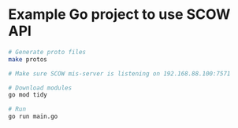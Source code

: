 # Example Go project to use SCOW API

```bash
# Generate proto files
make protos

# Make sure SCOW mis-server is listening on 192.168.88.100:7571

# Download modules
go mod tidy

# Run
go run main.go
```